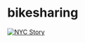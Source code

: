 # bikesharing

<div class='tableauPlaceholder' id='viz1664079945699' style='position: relative'><noscript><a href='#'><img alt='NYC Story ' src='https:&#47;&#47;public.tableau.com&#47;static&#47;images&#47;53&#47;53JJBZJDJ&#47;1_rss.png' style='border: none' /></a></noscript><object class='tableauViz'  style='display:none;'><param name='host_url' value='https%3A%2F%2Fpublic.tableau.com%2F' /> <param name='embed_code_version' value='3' /> <param name='path' value='shared&#47;53JJBZJDJ' /> <param name='toolbar' value='yes' /><param name='static_image' value='https:&#47;&#47;public.tableau.com&#47;static&#47;images&#47;53&#47;53JJBZJDJ&#47;1.png' /> <param name='animate_transition' value='yes' /><param name='display_static_image' value='yes' /><param name='display_spinner' value='yes' /><param name='display_overlay' value='yes' /><param name='display_count' value='yes' /><param name='language' value='en-US' /><param name='filter' value='publish=yes' /></object></div>                <script type='text/javascript'>                    var divElement = document.getElementById('viz1664079945699');                    var vizElement = divElement.getElementsByTagName('object')[0];                    vizElement.style.width='1016px';vizElement.style.height='991px';                    var scriptElement = document.createElement('script');                    scriptElement.src = 'https://public.tableau.com/javascripts/api/viz_v1.js';                    vizElement.parentNode.insertBefore(scriptElement, vizElement);                </script>